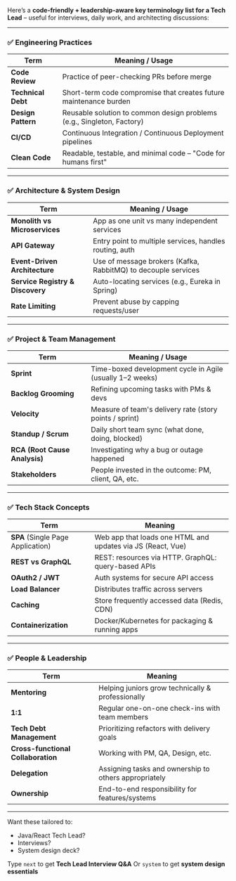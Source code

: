 Here’s a **code-friendly + leadership-aware key terminology list for a Tech Lead** – useful for interviews, daily work, and architecting discussions:

---

### ✅ **Engineering Practices**

| Term               | Meaning / Usage                                                        |
| ------------------ | ---------------------------------------------------------------------- |
| **Code Review**    | Practice of peer-checking PRs before merge                             |
| **Technical Debt** | Short-term code compromise that creates future maintenance burden      |
| **Design Pattern** | Reusable solution to common design problems (e.g., Singleton, Factory) |
| **CI/CD**          | Continuous Integration / Continuous Deployment pipelines               |
| **Clean Code**     | Readable, testable, and minimal code – "Code for humans first"         |

---

### ✅ **Architecture & System Design**

| Term                             | Meaning / Usage                                               |
| -------------------------------- | ------------------------------------------------------------- |
| **Monolith vs Microservices**    | App as one unit vs many independent services                  |
| **API Gateway**                  | Entry point to multiple services, handles routing, auth       |
| **Event-Driven Architecture**    | Use of message brokers (Kafka, RabbitMQ) to decouple services |
| **Service Registry & Discovery** | Auto-locating services (e.g., Eureka in Spring)               |
| **Rate Limiting**                | Prevent abuse by capping requests/user                        |

---

### ✅ **Project & Team Management**

| Term                          | Meaning / Usage                                           |
| ----------------------------- | --------------------------------------------------------- |
| **Sprint**                    | Time-boxed development cycle in Agile (usually 1–2 weeks) |
| **Backlog Grooming**          | Refining upcoming tasks with PMs & devs                   |
| **Velocity**                  | Measure of team's delivery rate (story points / sprint)   |
| **Standup / Scrum**           | Daily short team sync (what done, doing, blocked)         |
| **RCA (Root Cause Analysis)** | Investigating why a bug or outage happened                |
| **Stakeholders**              | People invested in the outcome: PM, client, QA, etc.      |

---

### ✅ **Tech Stack Concepts**

| Term                              | Meaning                                                     |
| --------------------------------- | ----------------------------------------------------------- |
| **SPA** (Single Page Application) | Web app that loads one HTML and updates via JS (React, Vue) |
| **REST vs GraphQL**               | REST: resources via HTTP. GraphQL: query-based APIs         |
| **OAuth2 / JWT**                  | Auth systems for secure API access                          |
| **Load Balancer**                 | Distributes traffic across servers                          |
| **Caching**                       | Store frequently accessed data (Redis, CDN)                 |
| **Containerization**              | Docker/Kubernetes for packaging & running apps              |

---

### ✅ **People & Leadership**

| Term                               | Meaning                                               |
| ---------------------------------- | ----------------------------------------------------- |
| **Mentoring**                      | Helping juniors grow technically & professionally     |
| **1:1**                            | Regular one-on-one check-ins with team members        |
| **Tech Debt Management**           | Prioritizing refactors with delivery goals            |
| **Cross-functional Collaboration** | Working with PM, QA, Design, etc.                     |
| **Delegation**                     | Assigning tasks and ownership to others appropriately |
| **Ownership**                      | End-to-end responsibility for features/systems        |

---

Want these tailored to:

* Java/React Tech Lead?
* Interviews?
* System design deck?

Type `next` to get **Tech Lead Interview Q\&A**
Or `system` to get **system design essentials**
